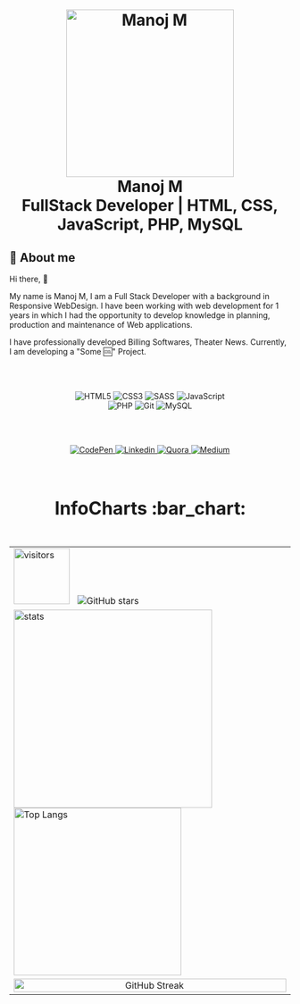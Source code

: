 <h1 align="center">
    <img alt="Manoj M" src="https://user-images.githubusercontent.com/73076286/118768947-398f4900-b89d-11eb-9f3c-6710009655b1.png" height="300px" />
    <br>Manoj M<br/>
    FullStack Developer | HTML, CSS, JavaScript, PHP, MySQL
</h1>

## :bookmark: About me

Hi there, :wave:

My name is Manoj M, I am a Full Stack Developer with a background in
Responsive WebDesign. I have been working with web development for 1 years in
which I had the opportunity to develop knowledge in planning, production and
maintenance of Web applications.

I have professionally developed  Billing Softwares, Theater News.
Currently, I am developing a "Some :cool:" Project.

<br />
<br />

<p align="center">
  <img alt="HTML5" src="https://img.shields.io/badge/html5%20-e6000f.svg?&style=for-the-badge&logo=html5&logoColor=white"/>
  <img alt="CSS3" src="https://img.shields.io/badge/css3%20-%231572B6.svg?&style=for-the-badge&logo=css3&logoColor=white"/>
  <img alt="SASS" src="https://img.shields.io/badge/SASS%20-CC0066.svg?&style=for-the-badge&logo=SASS&logoColor=white"/>
  <img alt="JavaScript" src="https://img.shields.io/badge/javascript%20-36465D.svg?&style=for-the-badge&logo=javascript&logoColor=%23F7DF1E"/>
  <br />
  <img alt="PHP" src="https://img.shields.io/badge/PHP-%23316192.svg?&style=for-the-badge&logo=php&logoColor=white"/>
  <img alt="Git" src="https://img.shields.io/badge/git%20-%23F05033.svg?&style=for-the-badge&logo=git&logoColor=white"/>
  <img alt="MySQL" src ="https://img.shields.io/badge/MySQL%20-4479A1.svg?&style=for-the-badge&logo=mysql&logoColor=white"/>
</p>

<br />


<br />

<p align="center">



  <a href="https://codepen.io/manoj-m-01/">
    <img alt="CodePen" src="https://img.shields.io/badge/CodePen%20-000.svg?&style=for-the-badge&logo=codepen&logoColor=white" target="_blank"/>
  </a>
   <a href="https://www.linkedin.com/in/manoj-m-01/">
    <img alt="Linkedin" src="https://img.shields.io/badge/LinkedIn%20-%230077B5.svg?&style=for-the-badge&logo=LinkedIn&logoColor=white" target="_blank"/>
  </a>
  <a href="https://www.quora.com/profile/Manoj-M-507">
    <img alt="Quora" src="https://img.shields.io/badge/Quora%20-DC0D15.svg?&style=for-the-badge&logo=quora&logoColor=white" target="_blank"/>
  </a>
   <a href="https://medium.com/@manoj-m/">
    <img alt="Medium" src="https://img.shields.io/badge/Medium%20-%23000000.svg?&style=for-the-badge&logo=Medium&logoColor=white" target="_blank"/>
  </a>


<div align="left">
<table border="0" align="left" padding="30" >
    <thead>
    <tr>
        <td><h1 align="center">InfoCharts :bar_chart: <h1></td>
    </tr>
    </thead>
    <tbody>
        <tr>
            <td>
            <img alt="visitors" src="https://visitor-badge.laobi.icu/badge?page_id=MANOJ-M-01.visitor-badge" width="100" style="margin-right: 10px"/>
            <img alt="GitHub stars" src="https://img.shields.io/github/stars/MANOJ-M-01/MANOJ-M-01?style=social"  style="margin-right: 5px"/>
            </td>
        </tr>
        <tr>
            <td>
            <img alt="stats" src="https://github-readme-stats.vercel.app/api?username=MANOJ-M-01&count_private=true&show_icons=true&theme=dark" width="355" />
            <img alt="Top Langs" src="https://github-readme-stats.vercel.app/api/top-langs/?username=MANOJ-M-01&layout=compact&theme=dark" width="300" />
            </td>
        </tr>
        <tr>
            <td align="center">
            <img alt="GitHub Streak" src="https://github-readme-streak-stats.herokuapp.com/?user=MANOJ-M-01&&theme=dark" width="100%" style="margin-right: 5px"/>
            </td>
        </tr>
    </tbody>
</table>
</div>



